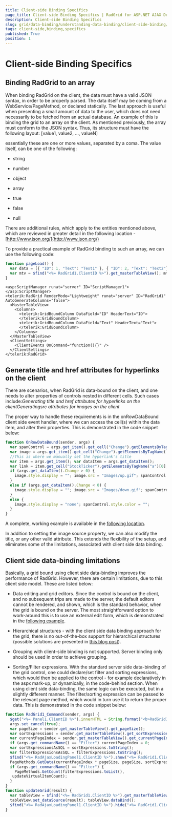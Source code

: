 ```yaml
---
title: Client-side Binding Specifics
page_title: Client-side Binding Specifics | RadGrid for ASP.NET AJAX Documentation
description: Client-side Binding Specifics
slug: grid/data-binding/understanding-data-binding/client-side-binding/client-side-binding-specifics
tags: client-side,binding,specifics
published: True
position: 1
---
```


# Client-side Binding Specifics



## Binding RadGrid to an array

When binding RadGrid on the client, the data must have a valid JSON syntax, in order to be properly parsed. The data itself may be coming from a WebService/PageMethod, or declared statically. The last approach is useful when presenting a small amount of data to the user, which does not need necessarily to be fetched from an actual database. An example of this is binding the grid to an array on the client. As mentioned previously, the array must conform to the JSON syntax. Thus, its structure must have the following layout:
          [value1, value2, ..., valueN]
        

essentially these are one or more values, separated by a coma. The value itself, can be one of the following:

* string

* number

* object

* array

* true

* false

* null

There are additional rules, which apply to the entities mentioned above, which are reviewed in greater detail in the following location - [http://www.json.org/](http://www.json.org/)

To provide a practical example of RadGrid binding to such an array, we can use the following code:

````JavaScript
function pageLoad() {
  var data = [{ "ID": 1, "Text": "Text1" }, { "ID": 2, "Text": "Text2"}];
  var mtv = $find("<%= RadGrid1.ClientID %>").get_masterTableView(); mtv.set_dataSource(data); mtv.dataBind();
}
````



````ASP.NET
<asp:ScriptManager runat="server" ID="ScriptManager1">
</asp:ScriptManager>
<telerik:RadGrid RenderMode="Lightweight" runat="server" ID="RadGrid1" AutoGenerateColumns="false">
  <MasterTableView>
    <Columns>
      <telerik:GridBoundColumn DataField="ID" HeaderText="ID">
      </telerik:GridBoundColumn>
      <telerik:GridBoundColumn DataField="Text" HeaderText="Text">
      </telerik:GridBoundColumn>
    </Columns>
  </MasterTableView>
  <ClientSettings>
    <ClientEvents OnCommand="function(){}" />
  </ClientSettings>
</telerik:RadGrid>
````



## Generate title and href attributes for hyperlinks on the client

There are scenarios, when RadGrid is data-bound on the client, and one needs to alter properties of controls nested in different cells. Such cases include:*Generating title and href attributes for hyperlinks on the clientGeneratingsrc attributes for images on the client*

The proper way to handle these requirements is in the onRowDataBound client side event handler, where we can access the cell(s) within the data item, and alter their properties. This is demonstrated in the code snippet below:

````JavaScript
function OnRowDataBound(sender, args) {
  var spanControl = args.get_item().get_cell("Change").getElementsByTagName('span')[0];
  var image = args.get_item().get_cell("Change").getElementsByTagName('img')[0];
  //This is where we manually set the hyperlink's title
  var item = args.get_item(); var dataItem = args.get_dataItem();
  var link = item.get_cell("StockTicker").getElementsByTagName("a")[0]; link.title = dataItem.StockTicker + " (change: " + dataItem.Change + ")";
  if (args.get_dataItem().Change > 0) {
    image.style.display = ""; image.src = "Images/up.gif"; spanControl.style.color = "green";
  }
  else if (args.get_dataItem().Change < 0) {
    image.style.display = ""; image.src = "Images/down.gif"; spanControl.style.color = "red";
  }
  else {
    image.style.display = "none"; spanControl.style.color = "";
  }
}
````



A complete, working example is available in the [following location](http://demos.telerik.com/aspnet-ajax/grid/examples/client/livedata/defaultcs.aspx).

In addition to setting the image source property, we can also modify the title, or any other valid attribute. This extends the flexibility of the setup, and eliminates some of the limitations, associated with client side data binding.

## Client side data-binding limitations

Basically, a grid bound using client side data-binding improves the performance of RadGrid. However, there are certain limitations, due to this client side model. These are listed below:

* Data editing and grid editors. Since the control is bound on the client, and no subsequent trips are made to the server, the default editors cannot be rendered, and shown, which is the standard behavior, when the grid is bound on the server. The most straightforward option to work-around this is to use an external edit form, which is demonstrated in the [following example](http://demos.telerik.com/aspnet-ajax/grid/examples/client/insertupdatedelete/defaultcs.aspx).

* Hierarchical structures - with the client side data binding approach for the grid, there is no out-of-the-box support for hierarchical structures (possible solutions are presented in [this blog post](http://blogs.telerik.com/vladimirenchev/posts/08-09-09/how-to-telerik-radgrid-master-detail-client-side-data-binding-using-linq-to-sql-and-webservice.aspx	)).

* Grouping with client-side binding is not supported. Server binding only should be used in order to achieve grouping.

* Sorting/Filter expressions. With the standard server side data-binding of the grid control, one could declare/set filter and sorting expressions, which would then be applied to the control - for example declaratively in the aspx mark-up, or dynamically, in the code-behind section. When using client side data-binding, the same logic can be executed, but in a slightly different manner. The filter/sorting expression can be passed to the relevant page method, which would in turn use it to return the proper data. This is demonstrated in the code snippet below:

````JavaScript
function RadGrid1_Command(sender, args) {
  $get("<%= Panel1.ClientID %>").innerHTML = String.format("<b>RadGrid1_Command</b><br />CommandName : {0}, CommandArgument : {1} <br /><br />", args.get_commandName(), args.get_commandArgument());
  args.set_cancel(true);
  var pageSize = sender.get_masterTableView().get_pageSize();
  var sortExpressions = sender.get_masterTableView().get_sortExpressions(); var filterExpressions = sender.get_masterTableView().get_filterExpressions();
  var currentPageIndex = sender.get_masterTableView().get_currentPageIndex();
  if (args.get_commandName() == "Filter") currentPageIndex = 0;
  var sortExpressionsAsSQL = sortExpressions.toString();
  var filterExpressionsAsSQL = filterExpressions.toString();
  $find("<%= RadAjaxLoadingPanel1.ClientID %>").show("<%= RadGrid1.ClientID %>");
  PageMethods.GetData(currentPageIndex * pageSize, pageSize, sortExpressionsAsSQL, filterExpressions.toList(), updateGrid);
  if (args.get_commandName() == "Filter") {
    PageMethods.GetCount(filterExpressions.toList(),
   updateVirtualItemCount);
  }
}
function updateGrid(result) {
  var tableView = $find("<%= RadGrid1.ClientID %>").get_masterTableView();
  tableView.set_dataSource(result); tableView.dataBind();
  $find("<%= RadAjaxLoadingPanel1.ClientID %>").hide("<%= RadGrid1.ClientID %>");
}

````


